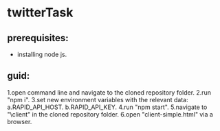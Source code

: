 # twitterTask

## prerequisites:
  * installing node js.

## guid:
  1.open command line and navigate to the cloned repository folder.
  2.run "npm i".
  3.set new environment variables with the relevant data:
    a.RAPID_API_HOST.
    b.RAPID_API_KEY.
  4.run "npm start".
  5.navigate to "\client" in the cloned repository folder.
  6.open "client-simple.html" via a browser.
